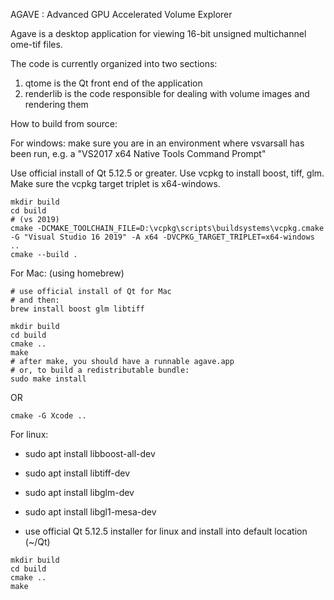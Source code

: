 AGAVE : Advanced GPU Accelerated Volume Explorer

Agave is a desktop application for viewing 16-bit unsigned multichannel ome-tif files.

The code is currently organized into two sections:

1. qtome is the Qt front end of the application
2. renderlib is the code responsible for dealing with volume images and rendering them

How to build from source:

For windows: make sure you are in an environment where vsvarsall has been run, e.g. a "VS2017 x64 Native Tools Command Prompt"

Use official install of Qt 5.12.5 or greater.
Use vcpkg to install boost, tiff, glm. Make sure the vcpkg target triplet is x64-windows.

```
mkdir build
cd build
# (vs 2019)
cmake -DCMAKE_TOOLCHAIN_FILE=D:\vcpkg\scripts\buildsystems\vcpkg.cmake -G "Visual Studio 16 2019" -A x64 -DVCPKG_TARGET_TRIPLET=x64-windows ..
cmake --build .
```

For Mac: (using homebrew)

```
# use official install of Qt for Mac
# and then:
brew install boost glm libtiff

mkdir build
cd build
cmake ..
make
# after make, you should have a runnable agave.app
# or, to build a redistributable bundle:
sudo make install
```

OR

```
cmake -G Xcode ..
```

For linux:

- sudo apt install libboost-all-dev
- sudo apt install libtiff-dev
- sudo apt install libglm-dev
- sudo apt install libgl1-mesa-dev

- use official Qt 5.12.5 installer for linux and install into default location (~/Qt)

```
mkdir build
cd build
cmake ..
make
```
